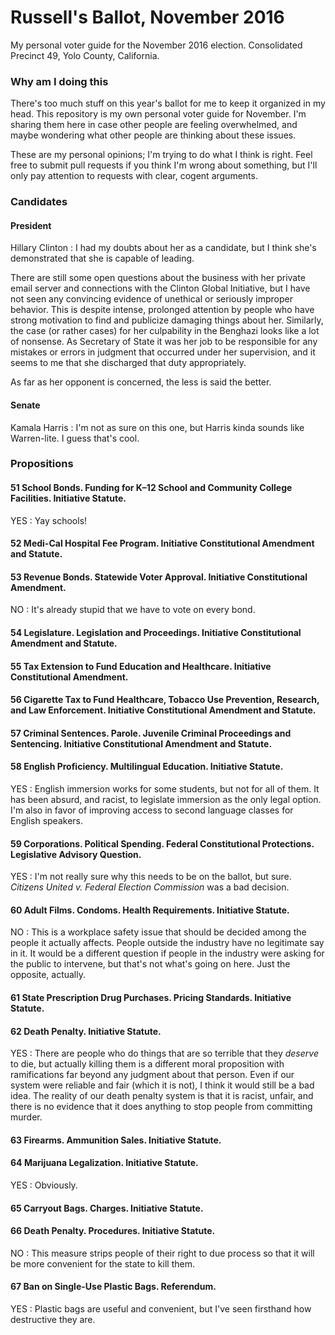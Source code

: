 # Russell's Ballot, November 2016

My personal voter guide for the November 2016 election. Consolidated Precinct
49, Yolo County, California.

### Why am I doing this

There's too much stuff on this year's ballot for me to keep it organized in my
head. This repository is my own personal voter guide for November. I'm sharing
them here in case other people are feeling overwhelmed, and maybe wondering
what other people are thinking about these issues.

These are my personal opinions; I'm trying to do what I think is right. Feel
free to submit pull requests if you think I'm wrong about something, but I'll
only pay attention to requests with clear, cogent arguments.

### Candidates

#### President

Hillary Clinton : I had my doubts about her as a candidate, but I think she's
demonstrated that she is capable of leading. 

There are still some open questions about the business with her private email
server and connections with the Clinton Global Initiative, but I have not seen
any convincing evidence of unethical or seriously improper behavior. This is
despite intense, prolonged attention by people who have strong motivation to
find and publicize damaging things about her. Similarly, the case (or rather
cases) for her culpability in the Benghazi looks like a lot of nonsense. As
Secretary of State it was her job to be responsible for any mistakes or errors
in judgment that occurred under her supervision, and it seems to me that she
discharged that duty appropriately. 

As far as her opponent is concerned, the less is said the better.

#### Senate

Kamala Harris : I'm not as sure on this one, but Harris kinda sounds like
Warren-lite. I guess that's cool.

### Propositions

#### 51 School Bonds. Funding for K–12 School and Community College Facilities. Initiative Statute.

YES : Yay schools!

#### 52 Medi-Cal Hospital Fee Program. Initiative Constitutional Amendment and Statute.


#### 53 Revenue Bonds. Statewide Voter Approval. Initiative Constitutional Amendment.

NO : It's already stupid that we have to vote on every bond.

#### 54 Legislature. Legislation and Proceedings. Initiative Constitutional Amendment and Statute.

#### 55 Tax Extension to Fund Education and Healthcare. Initiative Constitutional Amendment.

#### 56 Cigarette Tax to Fund Healthcare, Tobacco Use Prevention, Research, and Law Enforcement. Initiative Constitutional Amendment and Statute.

#### 57 Criminal Sentences. Parole. Juvenile Criminal Proceedings and Sentencing. Initiative Constitutional Amendment and Statute.

#### 58 English Proficiency. Multilingual Education. Initiative Statute.

YES : English immersion works for some students, but not for all of them. It
has been absurd, and racist, to legislate immersion as the only legal option.
I'm also in favor of improving access to second language classes for English
speakers.

#### 59 Corporations. Political Spending. Federal Constitutional Protections. Legislative Advisory Question.

YES : I'm not really sure why this needs to be on the ballot, but sure.
*Citizens United v. Federal Election Commission* was a bad decision. 

#### 60 Adult Films. Condoms. Health Requirements. Initiative Statute.

NO : This is a workplace safety issue that should be decided among the people
it actually affects. People outside the industry have no legitimate say in it.
It would be a different question if people in the industry were asking for the
public to intervene, but that's not what's going on here. Just the opposite,
actually.

#### 61 State Prescription Drug Purchases. Pricing Standards. Initiative Statute.

#### 62 Death Penalty. Initiative Statute.

YES : There are people who do things that are so terrible that they *deserve*
to die, but actually killing them is a different moral proposition with
ramifications far beyond any judgment about that person. Even if our system
were reliable and fair (which it is not), I think it would still be a bad
idea. The reality of our death penalty system is that it is racist, unfair,
and there is no evidence that it does anything to stop people from committing
murder.

#### 63 Firearms. Ammunition Sales. Initiative Statute.

#### 64 Marijuana Legalization. Initiative Statute.

YES : Obviously.

#### 65 Carryout Bags. Charges. Initiative Statute.

#### 66 Death Penalty. Procedures. Initiative Statute.

NO : This measure strips people of their right to due process so that it will
be more convenient for the state to kill them.

#### 67 Ban on Single-Use Plastic Bags. Referendum.

YES : Plastic bags are useful and convenient, but I've seen firsthand how
destructive they are.